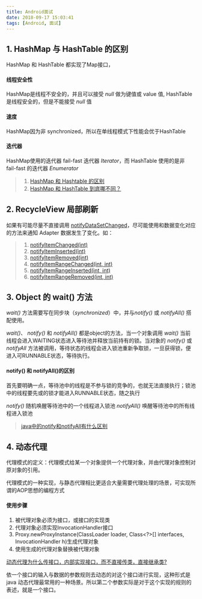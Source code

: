 ```yaml
---
title: Android面试
date: 2018-09-17 15:03:41
tags: [Android, 面试]
---
```


## 1. HashMap 与 HashTable 的区别

HashMap 和 HashTable 都实现了Map接口，

#### 线程安全性
HashMap是线程不安全的，并且可以接受 *null* 做为键值或 value 值, HashTable是线程安全的，但是不能接受 *null* 值

#### 速度
HashMap因为非 synchronized，所以在单线程模式下性能会优于HashTable

#### 迭代器
HashMap使用的迭代器 fail-fast 迭代器 *Iterator*，而 HashTable 使用的是非 fail-fast 的迭代器 *Enumerator* 

> 1. [HashMap 和 Hashtable 的区别][1]
> 2. [HashMap 和 HashTable 到底哪不同？][2]

<!--more-->

## 2. RecycleView 局部刷新
如果有可能尽量不直接调用 [notifyDataSetChanged][3]，尽可能使用和数据变化对应的方法来通知 Adapter 数据发生了变化。如：
> 1. [notifyItemChanged(int)]
> 2. [notifyItemInserted(int)]
> 3. [notifyItemRemoved(int)]
> 4. [notifyItemRangeChanged(int, int)]
> 5. [notifyItemRangeInserted(int, int)]
> 6. [notifyItemRangeRemoved(int, int)]

## 3. Object 的 wait() 方法
*wait()* 方法需要写在同步块（*synchronized*）中，并与*notify()* 或 *notifyAll()* 搭配使用。

*wait()*、 *notify()* 和 *notifyAll()* 都是object的方法，当一个对象调用 *wait()* 当前线程会进入WAITING状态进入等待池并释放当前持有的锁。当对象的 *notify()* 或 *notifyAll* 方法被调用，等待状态的线程会进入锁池重新争取锁，一旦获得锁，便进入可RUNNABLE状态，等待执行。

#### notify() 和 notifyAll()的区别
首先要明确一点，等待池中的线程是不参与锁的竞争的，也就无法直接执行；锁池中的线程要先或的锁才能进入RUNNABLE状态，随之执行

*notify()* 随机唤醒等待池中的一个线程进入锁池
*notifyAll()* 唤醒等待池中的所有线程进入锁池

> [java中的notify和notifyAll有什么区别](https://www.zhihu.com/question/37601861/answer/145545371)

## 4. 动态代理
代理模式的定义：代理模式给某一个对象提供一个代理对象，并由代理对象控制对原对象的引用。

代理模式的一种实现，与静态代理相比更适合大量需要代理处理的场景，可实现所谓的AOP思想的编程方式

#### 使用步骤
1. 被代理对象必须为接口，或接口的实现类
2. 代理对象必须实现InvocationHandler接口
3. Proxy.newProxyInstance(ClassLoader loader, Class<?>[] interfaces, InvocationHandler h)生成代理对象
4. 使用生成的代理对象替换被代理对象

[动态代理为什么传接口，内部实现接口，而不直接传类，直接继承类?](https://www.zhihu.com/question/264948554/answer/287647598)
<div class="tip">
依一个接口的输入与数据的参数规则去动态的对这个接口进行实现，这种形式是 java 动态代理最常用的一种场景。所以第二个参数实际是对于这个实现的规则的表述，就是一个接口。
</div>




[1]: http://www.importnew.com/7010.html
[2]: http://zhaox.github.io/2016/07/05/hashmap-vs-hashtable
[3]: https://developer.android.com/reference/android/support/v7/widget/RecyclerView.Adapter#notifydatasetchanged

[notifyItemChanged(int)]: https://developer.android.com/reference/android/support/v7/widget/RecyclerView.Adapter.html#notifyItemChanged(int)
[notifyItemInserted(int)]: https://developer.android.com/reference/android/support/v7/widget/RecyclerView.Adapter.html#notifyItemInserted(int)
[notifyItemRemoved(int)]: https://developer.android.com/reference/android/support/v7/widget/RecyclerView.Adapter.html#notifyItemRemoved(int)
[notifyItemRangeChanged(int, int)]: https://developer.android.com/reference/android/support/v7/widget/RecyclerView.Adapter.html#notifyItemRangeChanged(int,%20int)
[notifyItemRangeInserted(int, int)]: https://developer.android.com/reference/android/support/v7/widget/RecyclerView.Adapter.html#notifyItemRangeInserted(int,%20int)
[notifyItemRangeRemoved(int, int)]: https://developer.android.com/reference/android/support/v7/widget/RecyclerView.Adapter.html#notifyItemRangeRemoved(int,%20int)